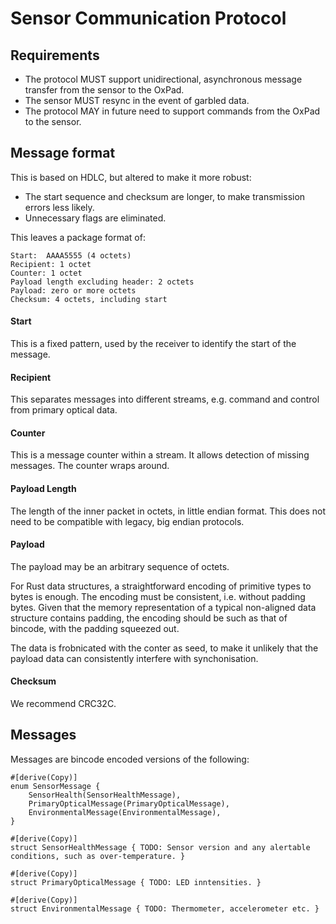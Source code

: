 # Sensor Communication Protocol

## Requirements

- The protocol MUST support unidirectional, asynchronous message transfer from the sensor to the OxPad.
- The sensor MUST resync in the event of garbled data.
- The protocol MAY in future need to support commands from the OxPad to the sensor.

## Message format

This is based on HDLC, but altered to make it more robust:

 - The start sequence and checksum are longer, to make transmission errors less likely.
 - Unnecessary flags are eliminated.

This leaves a package format of:

```
Start:  AAAA5555 (4 octets)
Recipient: 1 octet
Counter: 1 octet
Payload length excluding header: 2 octets
Payload: zero or more octets
Checksum: 4 octets, including start
```

#### Start
This is a fixed pattern, used by the receiver to identify the start of the message.

#### Recipient
This separates messages into different streams, e.g. command and control from primary optical data.

#### Counter
This is a message counter within a stream.  It allows detection of missing messages.  The counter wraps around.

#### Payload Length
The length of the inner packet in octets, in little endian format.  This does not need to be compatible with legacy, big endian protocols.

#### Payload
The payload may be an arbitrary sequence of octets.

For Rust data structures, a straightforward encoding of primitive types to bytes is enough.  The encoding must be consistent, i.e. without padding bytes.  Given that the memory  representation of a typical non-aligned data structure contains padding, the encoding should be such as that of bincode, with the padding squeezed out.

The data is frobnicated with the conter as seed, to make it unlikely that the payload data can consistently interfere with synchonisation.

#### Checksum
We recommend CRC32C.


## Messages

Messages are bincode encoded versions of the following:

```
#[derive(Copy)]
enum SensorMessage {
    SensorHealth(SensorHealthMessage),
    PrimaryOpticalMessage(PrimaryOpticalMessage),
    EnvironmentalMessage(EnvironmentalMessage),
}

#[derive(Copy)]
struct SensorHealthMessage { TODO: Sensor version and any alertable conditions, such as over-temperature. }

#[derive(Copy)]
struct PrimaryOpticalMessage { TODO: LED inntensities. }

#[derive(Copy)]
struct EnvironmentalMessage { TODO: Thermometer, accelerometer etc. }
```
